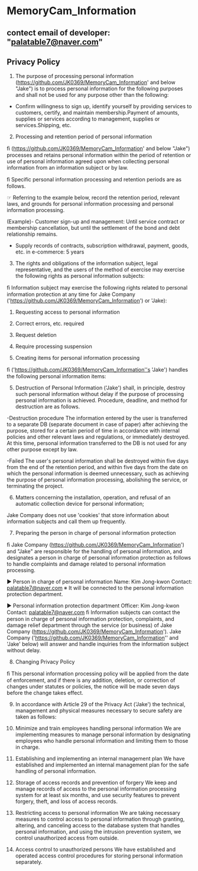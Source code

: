 # MemoryCam_Information
## contect email of developer: "palatable7@naver.com"
  
## Privacy Policy
1. The purpose of processing personal information (https://github.com/JK0369/MemoryCam_Information' and below "Jake") is to process personal information for the following purposes and shall not be used for any purpose other than the following:

- Confirm willingness to sign up, identify yourself by providing services to customers, certify, and maintain membership.Payment of amounts, supplies or services according to management, supplies or services.Shipping, etc.

2. Processing and retention period of personal information

ﬁ (https://github.com/JK0369/MemoryCam_Information' and below "Jake") processes and retains personal information within the period of retention or use of personal information agreed upon when collecting personal information from an information subject or by law.

ﬁ Specific personal information processing and retention periods are as follows.

☞ Referring to the example below, record the retention period, relevant laws, and grounds for personal information processing and personal information processing.

(Example)- Customer sign-up and management: Until service contract or membership cancellation, but until the settlement of the bond and debt relationship remains.

- Supply records of contracts, subscription withdrawal, payment, goods, etc. in e-commerce: 5 years

3. The rights and obligations of the information subject, legal representative, and the users of the method of exercise may exercise the following rights as personal information subjects:

ﬁ Information subject may exercise the following rights related to personal information protection at any time for Jake Company ('https://github.com/JK0369/MemoryCam_Information') or 'Jake):

1. Requesting access to personal information

2. Correct errors, etc. required

3. Request deletion

4. Require processing suspension



4. Creating items for personal information processing 

ﬁ ('https://github.com/JK0369/MemoryCam_Information''s 'Jake') handles the following personal information items:



5. Destruction of Personal Information ('Jake') shall, in principle, destroy such personal information without delay if the purpose of processing personal information is achieved. Procedure, deadline, and method for destruction are as follows.

-Destruction procedure
The information entered by the user is transferred to a separate DB (separate document in case of paper) after achieving the purpose, stored for a certain period of time in accordance with internal policies and other relevant laws and regulations, or immediately destroyed. At this time, personal information transferred to the DB is not used for any other purpose except by law.

-Failed
The user's personal information shall be destroyed within five days from the end of the retention period, and within five days from the date on which the personal information is deemed unnecessary, such as achieving the purpose of personal information processing, abolishing the service, or terminating the project.



6. Matters concerning the installation, operation, and refusal of an automatic collection device for personal information;

Jake Company does not use 'cookies' that store information about information subjects and call them up frequently.

7. Preparing the person in charge of personal information protection

ﬁ Jake Company (https://github.com/JK0369/MemoryCam_Information') and "Jake" are responsible for the handling of personal information, and designates a person in charge of personal information protection as follows to handle complaints and damage related to personal information processing.

▶ Person in charge of personal information
Name: Kim Jong-kwon
Contact: palatable7@naver.com
※ It will be connected to the personal information protection department.

▶ Personal information protection department
Officer: Kim Jong-kwon
Contact: palatable7@naver.com
ﬁ Information subjects can contact the person in charge of personal information protection, complaints, and damage relief department through the service (or business) of Jake Company (https://github.com/JK0369/MemoryCam_Information'). Jake Company ('https://github.com/JK0369/MemoryCam_Information'' and 'Jake' below) will answer and handle inquiries from the information subject without delay.

8. Changing Privacy Policy

ﬁ This personal information processing policy will be applied from the date of enforcement, and if there is any addition, deletion, or correction of changes under statutes or policies, the notice will be made seven days before the change takes effect.



9. In accordance with Article 29 of the Privacy Act ('Jake') the technical, management and physical measures necessary to secure safety are taken as follows:

1. Minimize and train employees handling personal information
We are implementing measures to manage personal information by designating employees who handle personal information and limiting them to those in charge.

2. Establishing and implementing an internal management plan
We have established and implemented an internal management plan for the safe handling of personal information.

3. Storage of access records and prevention of forgery
We keep and manage records of access to the personal information processing system for at least six months, and use security features to prevent forgery, theft, and loss of access records.

4. Restricting access to personal information
We are taking necessary measures to control access to personal information through granting, altering, and canceling access to the database system that handles personal information, and using the intrusion prevention system, we control unauthorized access from outside.

5. Access control to unauthorized persons
We have established and operated access control procedures for storing personal information separately.
